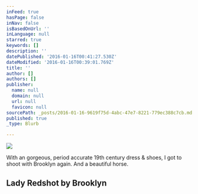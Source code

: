 ```yaml
---
inFeed: true
hasPage: false
inNav: false
isBasedOnUrl: ''
inLanguage: null
starred: true
keywords: []
description: ''
datePublished: '2016-01-16T00:41:27.530Z'
dateModified: '2016-01-16T00:39:01.769Z'
title: ''
author: []
authors: []
publisher:
  name: null
  domain: null
  url: null
  favicon: null
sourcePath: _posts/2016-01-16-9619f75d-4abc-47e7-8221-779ec388c7cb.md
published: true
_type: Blurb

---
```

![](https://the-grid-user-content.s3-us-west-2.amazonaws.com/aae7d754-42f3-47b5-b292-824950b83d4b.jpg)

With an gorgeous, period accurate 19th century dress & shoes, I got to shoot with Brooklyn again. And a beautiful horse.

## Lady Red**shot by Brooklyn**